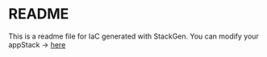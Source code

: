 # README
This is a readme file for IaC generated with StackGen.
You can modify your appStack -> [here](http://main.dev.stackgen.com/appstacks/d29b8669-1b50-4a49-bd43-6540ad1fe3a3)
